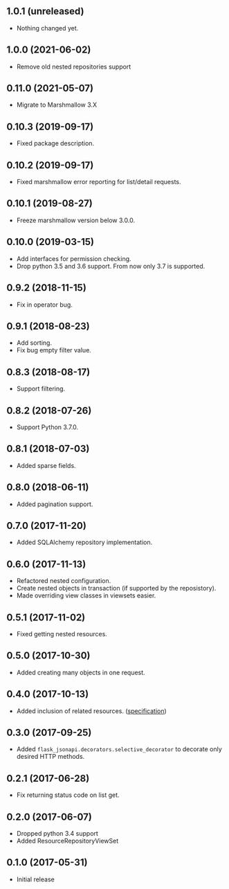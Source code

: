 1.0.1 (unreleased)
------------------

- Nothing changed yet.


1.0.0 (2021-06-02)
------------------

- Remove old nested repositories support


0.11.0 (2021-05-07)
-------------------

- Migrate to Marshmallow 3.X


0.10.3 (2019-09-17)
-------------------

- Fixed package description.


0.10.2 (2019-09-17)
-------------------

- Fixed marshmallow error reporting for list/detail requests.


0.10.1 (2019-08-27)
-------------------

- Freeze marshmallow version below 3.0.0.


0.10.0 (2019-03-15)
-------------------

- Add interfaces for permission checking.
- Drop python 3.5 and 3.6 support. From now only 3.7 is supported.


0.9.2 (2018-11-15)
------------------

- Fix in operator bug.


0.9.1 (2018-08-23)
------------------

- Add sorting.
- Fix bug empty filter value.


0.8.3 (2018-08-17)
------------------

- Support filtering.


0.8.2 (2018-07-26)
------------------

- Support Python 3.7.0.


0.8.1 (2018-07-03)
------------------

- Added sparse fields.


0.8.0 (2018-06-11)
------------------

- Added pagination support.


0.7.0 (2017-11-20)
------------------

- Added SQLAlchemy repository implementation.


0.6.0 (2017-11-13)
------------------

- Refactored nested configuration.
- Create nested objects in transaction (if supported by the reposistory).
- Made overriding view classes in viewsets easier.


0.5.1 (2017-11-02)
------------------

- Fixed getting nested resources.


0.5.0 (2017-10-30)
------------------

- Added creating many objects in one request.


0.4.0 (2017-10-13)
------------------

- Added inclusion of related resources. ([specification](http://jsonapi.org/format/#fetching-includes))


0.3.0 (2017-09-25)
------------------

- Added `flask_jsonapi.decorators.selective_decorator` to decorate only desired HTTP methods. 


0.2.1 (2017-06-28)
------------------

- Fix returning status code on list get.


0.2.0 (2017-06-07)
------------------

- Dropped python 3.4 support
- Added ResourceRepositoryViewSet


0.1.0 (2017-05-31)
------------------

- Initial release
